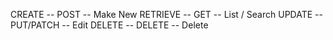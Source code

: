 CREATE -- POST  -- Make New
RETRIEVE -- GET -- List / Search
UPDATE -- PUT/PATCH -- Edit
DELETE -- DELETE -- Delete


